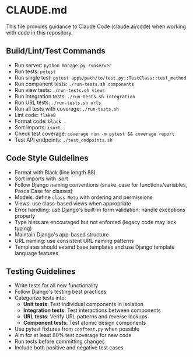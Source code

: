 # CLAUDE.md

This file provides guidance to Claude Code (claude.ai/code) when working with code in this repository.

## Build/Lint/Test Commands

- Run server: `python manage.py runserver`
- Run tests: `pytest`
- Run single test: `pytest apps/path/to/test.py::TestClass::test_method`
- Run component tests: `./run-tests.sh components`
- Run view tests: `./run-tests.sh views`
- Run integration tests: `./run-tests.sh integration`
- Run URL tests: `./run-tests.sh urls`
- Run all tests with coverage: `./run-tests.sh`
- Lint code: `flake8`
- Format code: `black .`
- Sort imports: `isort .`
- Check test coverage: `coverage run -m pytest && coverage report`
- Test API endpoints: `./test_endpoints.sh`

## Code Style Guidelines

- Format with Black (line length 88)
- Sort imports with isort
- Follow Django naming conventions (snake_case for functions/variables, PascalCase for classes)
- Models: define `class Meta` with ordering and permissions
- Views: use class-based views when appropriate
- Error handling: use Django's built-in form validation; handle exceptions properly
- Type hints are encouraged but not enforced (legacy code may lack typing)
- Maintain Django's app-based structure
- URL naming: use consistent URL naming patterns
- Templates should extend base templates and use Django template language features

## Testing Guidelines

- Write tests for all new functionality
- Follow Django's testing best practices
- Categorize tests into:
  - **Unit tests**: Test individual components in isolation
  - **Integration tests**: Test interactions between components
  - **URL tests**: Verify URL patterns and reverse lookups
  - **Component tests**: Test atomic design components
- Use pytest fixtures from `conftest.py` when possible
- Aim for at least 80% test coverage for new code
- Run tests before committing changes
- Include both positive and negative test cases